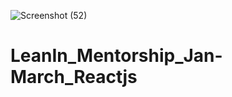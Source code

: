 ![Screenshot (52)](https://user-images.githubusercontent.com/97409445/152692414-5f14c492-bc36-4396-89ef-406c9522bbf2.png)
# LeanIn_Mentorship_Jan-March_Reactjs
